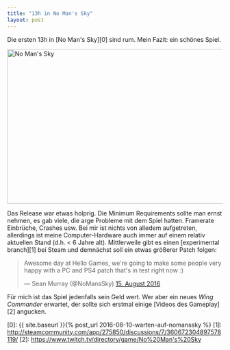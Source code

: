 ```yaml
---
title: "13h in No Man's Sky"
layout: post
---
```


Die ersten 13h in [No Man's Sky][0] sind rum. Mein Fazit: ein schönes Spiel.

<a data-flickr-embed="true"  href="https://www.flickr.com/photos/cringe/albums/72157672425472266" title="No Man&#x27;s Sky"><img src="https://c7.staticflickr.com/9/8482/28730881230_a38219a4bb_z.jpg" width="640" height="360" alt="No Man&#x27;s Sky"></a><script async src="//embedr.flickr.com/assets/client-code.js" charset="utf-8"></script>

Das Release war etwas holprig. Die Minimum Requirements sollte man ernst nehmen, es gab viele, die arge Probleme mit dem Spiel hatten. Framerate Einbrüche, Crashes usw. Bei mir ist nichts von alledem aufgetreten, allerdings ist meine Computer-Hardware auch immer auf einem relativ aktuellen Stand (d.h. < 6 Jahre alt). Mittlerweile gibt es einen [experimental branch][1] bei Steam und demnächst soll ein etwas größerer Patch folgen:

<blockquote class="twitter-tweet" data-lang="de"><p lang="en" dir="ltr">Awesome day at Hello Games, we&#39;re going to make some people very happy with a PC and PS4 patch that&#39;s in test right now :)</p>&mdash; Sean Murray (@NoMansSky) <a href="https://twitter.com/NoMansSky/status/765327116317646849">15. August 2016</a></blockquote>
<script async src="//platform.twitter.com/widgets.js" charset="utf-8"></script>

Für mich ist das Spiel jedenfalls sein Geld wert. Wer aber ein neues *Wing Commander* erwartet, der sollte sich erstmal einige [Videos des Gameplay][2] angucken.

[0]: {{ site.baseurl }}{% post_url 2016-08-10-warten-auf-nomanssky %}
[1]: http://steamcommunity.com/app/275850/discussions/7/360672304897578119/
[2]: https://www.twitch.tv/directory/game/No%20Man's%20Sky
